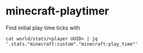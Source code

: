 # minecraft-playtimer

Find initial play time ticks with
```
cat world/stats/<player UUID> | jq '.stats."minecraft:custom"."minecraft:play_time"'
```
